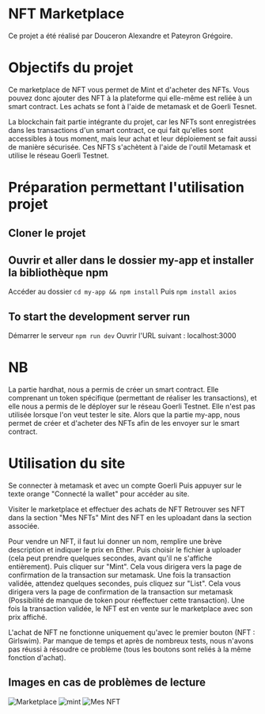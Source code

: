 # NFT Marketplace
Ce projet a été réalisé par Douceron Alexandre et Pateyron Grégoire.

# Objectifs du projet
Ce marketplace de NFT vous permet de Mint et d'acheter des NFTs.
Vous pouvez donc ajouter des NFT à la plateforme qui elle-même est reliée à un smart contract.
Les achats se font à l'aide de metamask et de Goerli Tesnet.

La blockchain fait partie intégrante du projet, car les NFTs sont enregistrées dans les transactions d'un smart contract, ce qui fait qu'elles sont accessibles à tous moment, mais leur achat et leur déploiement se fait aussi de manière sécurisée. Ces NFTS s'achètent à l'aide de l'outil Metamask et utilise le réseau Goerli Testnet.

# Préparation permettant l'utilisation projet
## Cloner le projet

## Ouvrir et aller dans le dossier my-app et installer la bibliothèque npm
Accéder au dossier `cd my-app && npm install` 
Puis `npm install axios`

## To start the development server run 
Démarrer le serveur `npm run dev`
Ouvrir l'URL suivant : localhost:3000

# NB
La partie hardhat, nous a permis de créer un smart contract. Elle comprenant un token spécifique (permettant de réaliser les transactions), et elle nous a permis de le déployer sur le réseau Goerli Testnet. Elle n'est pas utilisée lorsque l'on veut tester le site.
Alors que la partie my-app, nous permet de créer et d'acheter des NFTs afin de les envoyer sur le smart contract.

# Utilisation du site
Se connecter à metamask et avec un compte Goerli
Puis appuyer sur le texte orange "Connecté la wallet" pour accéder au site.

Visiter le marketplace et effectuer des achats de NFT
Retrouver ses NFT dans la section "Mes NFTs"
Mint des NFT en les uploadant dans la section associée.

Pour vendre un NFT, il faut lui donner un nom, remplire une brève description et indiquer le prix en Ether.
Puis choisir le fichier à uploader (cela peut prendre quelques secondes, avant qu'il ne s'affiche entièrement).
Puis cliquer sur "Mint". Cela vous dirigera vers la page de confirmation de la transaction sur metamask.
Une fois la transaction validée, attendez quelques secondes, puis cliquez sur "List". Cela vous dirigera vers la page de confirmation de la transaction sur metamask (Possibilité de manque de token pour réeffectuer cette transaction). 
Une fois la transaction validée, le NFT est en vente sur le marketplace avec son prix affiché.

L'achat de NFT ne fonctionne uniquement qu'avec le premier bouton (NFT : Girlswim). Par manque de temps et après de nombreux tests, nous n'avons pas réussi à résoudre ce problème (tous les boutons sont reliés à la même fonction d'achat).


## Images en cas de problèmes de lecture
![Marketplace](https://user-images.githubusercontent.com/90263420/200898688-0ddf743a-dc69-4b01-a19f-aea3e5ea1152.png)
![mint](https://user-images.githubusercontent.com/90263420/200898734-008e8865-42dd-4ccb-abf5-47560a23d0ed.png)
![Mes NFT](https://user-images.githubusercontent.com/90263420/200898760-8ceab229-1d78-433b-a14c-5040cc4274c5.png)
